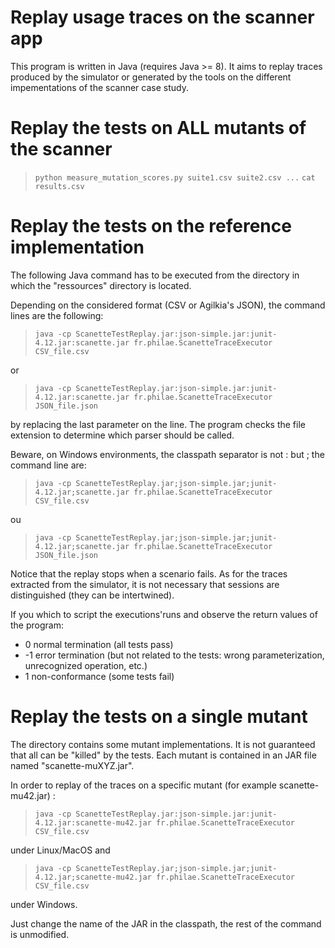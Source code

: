 Replay usage traces on the scanner app
=========================================================

This program is written in Java (requires Java >= 8). It aims to replay traces produced by the simulator or generated by the tools on the different impementations of the scanner case study. 

# Replay the tests on ALL mutants of the scanner

> `python measure_mutation_scores.py suite1.csv suite2.csv ...`
> `cat results.csv`


# Replay the tests on the reference implementation

The following Java command has to be executed from the directory in which the "ressources" directory is located. 

Depending on the considered format (CSV or Agilkia's JSON), the command lines are the following: 

> `java -cp ScanetteTestReplay.jar:json-simple.jar:junit-4.12.jar:scanette.jar fr.philae.ScanetteTraceExecutor CSV_file.csv`

or

> `java -cp ScanetteTestReplay.jar:json-simple.jar:junit-4.12.jar:scanette.jar fr.philae.ScanetteTraceExecutor JSON_file.json`

by replacing the last parameter on the line. The program checks the file extension to determine which parser should be called.  

Beware, on Windows environments, the classpath separator is not : but ; the command line are: 

> `java -cp ScanetteTestReplay.jar;json-simple.jar;junit-4.12.jar;scanette.jar fr.philae.ScanetteTraceExecutor CSV_file.csv`

ou 

> `java -cp ScanetteTestReplay.jar;json-simple.jar;junit-4.12.jar;scanette.jar fr.philae.ScanetteTraceExecutor JSON_file.json`

Notice that the replay stops when a scenario fails. As for the traces extracted from the simulator, it is not necessary that sessions are distinguished (they can be intertwined). 

If you which to script the executions'runs and observe the return values of the program:  
- 0 normal termination (all tests pass)
- -1 error termination (but not related to the tests: wrong parameterization, unrecognized operation, etc.)
- 1 non-conformance (some tests fail)


# Replay the tests on a single mutant 

The directory contains some mutant implementations. It is not guaranteed that all can be "killed" by the tests. Each mutant is contained in an JAR file named "scanette-muXYZ.jar".

In order to replay of the traces on a specific mutant (for example scanette-mu42.jar) : 

> `java -cp ScanetteTestReplay.jar:json-simple.jar:junit-4.12.jar:scanette-mu42.jar fr.philae.ScanetteTraceExecutor CSV_file.csv`

under Linux/MacOS and 

> `java -cp ScanetteTestReplay.jar;json-simple.jar;junit-4.12.jar;scanette-mu42.jar fr.philae.ScanetteTraceExecutor CSV_file.csv`

under Windows. 

Just change the name of the JAR in the classpath, the rest of the command is unmodified. 
